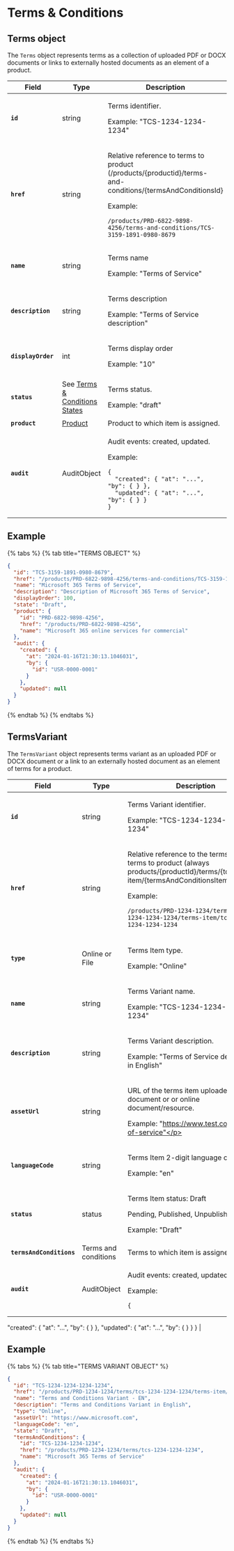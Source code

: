 # Terms & Conditions

## Terms object

The `Terms` object represents terms as a collection of uploaded PDF or DOCX documents or links to externally hosted documents as an element of a product.

<table><thead><tr><th width="201">Field</th><th>Type</th><th>Description</th></tr></thead><tbody><tr><td><strong><code>id</code></strong></td><td>string</td><td><p>Terms identifier. </p><p></p><p>Example: "TCS-1234-1234-1234"</p></td></tr><tr><td><strong><code>href</code></strong></td><td>string</td><td><p>Relative reference to terms to product (/products/{productid}/terms-and-conditions/{termsAndConditionsId} </p><p></p><p>Example:</p><pre class="language-json" data-line-numbers><code class="lang-json">/products/PRD-6822-9898-4256/terms-and-conditions/TCS-3159-1891-0980-8679
</code></pre></td></tr><tr><td><strong><code>name</code></strong></td><td>string</td><td><p>Terms name </p><p></p><p>Example: "Terms of Service"</p></td></tr><tr><td><strong><code>description</code></strong></td><td>string</td><td><p>Terms description </p><p></p><p>Example: "Terms of Service description"</p></td></tr><tr><td><strong><code>displayOrder</code></strong></td><td>int</td><td><p>Terms display order </p><p></p><p>Example: "10"</p></td></tr><tr><td><strong><code>status</code></strong></td><td>See <a href="./">Terms &#x26; Conditions States</a></td><td><p>Terms status.</p><p></p><p>Example: "draft"</p></td></tr><tr><td><strong><code>product</code></strong></td><td><a href="../product/">Product</a></td><td>Product to which item is assigned.</td></tr><tr><td><strong><code>audit</code></strong></td><td>AuditObject</td><td><p>Audit events: created, updated.  </p><p></p><p>Example:</p><pre class="language-json" data-line-numbers><code class="lang-json">{
  "created": { "at": "...", "by": { } },
  "updated": { "at": "...", "by": { } }
}
</code></pre></td></tr></tbody></table>

## Example

{% tabs %}
{% tab title="TERMS OBJECT" %}
```json
{
  "id": "TCS-3159-1891-0980-8679",
  "href": "/products/PRD-6822-9898-4256/terms-and-conditions/TCS-3159-1891-0980-8679",
  "name": "Microsoft 365 Terms of Service",
  "description": "Description of Microsoft 365 Terms of Service",
  "displayOrder": 100,
  "state": "Draft",
  "product": {
    "id": "PRD-6822-9898-4256",
    "href": "/products/PRD-6822-9898-4256",
    "name": "Microsoft 365 online services for commercial"
  },
  "audit": {
    "created": {
      "at": "2024-01-16T21:30:13.1046031",
      "by": {
        "id": "USR-0000-0001"
      }
    },
    "updated": null
  }
}
```
{% endtab %}
{% endtabs %}

## TermsVariant <a href="#termsvariant" id="termsvariant"></a>

The `TermsVariant` object represents terms variant as an uploaded PDF or DOCX document or a link to an externally hosted document as an element of terms for a product.

| Field                    | Type                 | Description                                                                                                                                                                                                                                                                                                                                   |
| ------------------------ | -------------------- | --------------------------------------------------------------------------------------------------------------------------------------------------------------------------------------------------------------------------------------------------------------------------------------------------------------------------------------------- |
| **`id`**                 | string               | <p>Terms Variant identifier.  </p><p></p><p>Example: "TCS-1234-1234-1234-1234"</p>                                                                                                                                                                                                                                                            |
| **`href`**               | string               | <p>Relative reference to the terms item to terms to product (always products/{productId}/terms/{tcid}/terms-item/{termsAndConditionsItemId}) </p><p></p><p>Example:</p><pre class="language-json" data-line-numbers><code class="lang-json">/products/PRD-1234-1234/terms/tcs-1234-1234-1234/terms-item/tcs-1234-1234-1234-1234
</code></pre> |
| **`type`**               | Online or File       | <p>Terms Item type. </p><p></p><p>Example: "Online"</p>                                                                                                                                                                                                                                                                                       |
| **`name`**               | string               | <p>Terms Variant name. </p><p></p><p>Example: "TCS-1234-1234-1234-1234"</p>                                                                                                                                                                                                                                                                   |
| **`description`**        | string               | <p>Terms Variant description. </p><p></p><p>Example: "Terms of Service description in English"</p>                                                                                                                                                                                                                                            |
| **`assetUrl`**           | string               | <p>URL of the terms item uploaded document or or online document/resource. </p><p></p><p>Example: "https://www.test.com/terms-of-service"</p>                                                                                                                                                                                                 |
| **`languageCode`**       | string               | <p>Terms Item 2-digit language code. </p><p></p><p>Example: "en"</p>                                                                                                                                                                                                                                                                          |
| **`status`**             | status               | <p>Terms Item status: Draft</p><p>Pending, Published, Unpublished.</p><p></p><p>Example: "Draft"</p>                                                                                                                                                                                                                                          |
| **`termsAndConditions`** | Terms and conditions | Terms to which item is assigned.                                                                                                                                                                                                                                                                                                              |
| **`audit`**              | AuditObject          | <p>Audit events: created, updated. </p><p></p><p>Example:</p><pre class="language-json" data-line-numbers><code class="lang-json">{
  "created": { "at": "...", "by": { } },
  "updated": { "at": "...", "by": { } }
}
</code></pre>                                                                                                          |

## Example

{% tabs %}
{% tab title="TERMS VARIANT OBJECT" %}
```json
{
  "id": "TCS-1234-1234-1234-1234",
  "href": "/products/PRD-1234-1234/terms/tcs-1234-1234-1234/terms-item/tcs-1234-1234-1234-1234",
  "name": "Terms and Conditions Variant - EN",
  "description": "Terms and Conditions Variant in English",
  "type": "Online",
  "assetUrl": "https://www.microsoft.com",
  "languageCode": "en",
  "state": "Draft",
  "termsAndConditions": {
    "id": "TCS-1234-1234-1234",
    "href": "/products/PRD-1234-1234/terms/tcs-1234-1234-1234",
    "name": "Microsoft 365 Terms of Service"
  },
  "audit": {
    "created": {
      "at": "2024-01-16T21:30:13.1046031",
      "by": {
        "id": "USR-0000-0001"
      }
    },
    "updated": null
  }
}
```
{% endtab %}
{% endtabs %}
